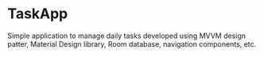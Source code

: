 # TaskApp
 Simple application to manage daily tasks developed using MVVM design patter,
  Material Design library, Room database, navigation components, etc.
